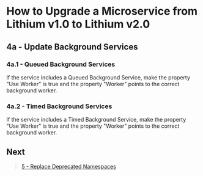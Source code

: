 # How to Upgrade a Microservice from Lithium v1.0 to Lithium v2.0

## 4a - Update Background Services

### 4a.1 - Queued Background Services

If the service includes a Queued Background Service, make the property "Use Worker" is true and the property "Worker" points to the correct background worker.

### 4a.2 - Timed Background Services

If the service includes a Timed Background Service, make the property "Use Worker" is true and the property "Worker" points to the correct background worker.

## Next

> [5 - Replace Deprecated Namespaces](./05-replace-deprecated-namespaces.md)